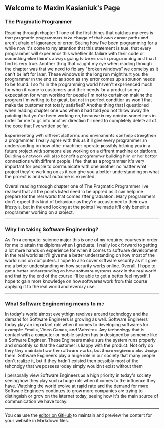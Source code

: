 ## Welcome to Maxim Kasianiuk's Page

### The Pragmatic Programmer
Reading through chapter 1 I one of the first things that catches my eyes is that pragmatic programmers take charge of their own career paths and aren't afraid of ignorance or error. Seeing how I've been programming for a while now it's come to my attention that this statement is true, that every programmer will experience this whether its failure with their code or something else there's always going to be errors in programming and that I find is very true. Another thing that caught my eye when reading through the chapter was that we need to fix any "broken windows" we come by as it can't be left for later. These windows in the long run might hurt you the programmer in the end so as soon as any error comes up a solution needs to be found. I so far in the programming world haven't experienced much for when it came to customers and their needs for a product so my expectation for when working for people I'm not to certain on making the program I'm writing to be great, but not in perfect condition as won't that make the customer not totally satisfied? Another thing that I questioned when reading chapter one was when it had told you not throw away the painting that you've been working on, because in my opinion sometimes in order for me to go into another direction I'll need to completely delete all of the code that I've written so far.

Experimenting with diffrent platforms and enviroments can help strengthen a programmer. I really agree with this as it'll give every programmer an understanding on how other machines operate possibly helping you in a future project with someone else working on a diffrent machine or platform. Building a network will also benefit a programmer building him or her better connections with diffrent people. I feel that as a programmer it's very important for people to communicate with one another no matter what project they're working on as it can give you a better understanding on what the project is and what outcome is expected.

Overall reading through chapter one of The Pragmatic Programmer I've realised that all the points listed need to be applied as it can help me prepare for the real world that comes after graduation. Many programmers don't expect this kind of behaviour as they're accustomed to their own lifestyle, but in the end looking at the points I've made it'll only benefit a programmer working on a project.

------------------------------------------------------------------------------------------------------------------------------------------
### Why I'm taking Software Engineering?
As I'm a computer science major this is one of my required courses in order for me to attain the diploma when I graduate. I really look forward to getting a lot more hands on experience for when it comes to software development in the real world as it'll give me a better understanding on how most of the world runs on computers. I hope to also cover software security as it'll give me a better understanding on how security works online.
Overall, I hope to get a better understanding on how software systems work in the real world and that by the end of the course I'll be able to get a better feel myself. I hope to gain more knowledge on how softwares work from this course applying it to the real world and everday use.

------------------------------------------------------------------------------------------------------------------------------------------

### What Software Engineering means to me
In today's world almost everythign revolves around technology and the demand for Software Engineers is growing as well. Software Engineers today play an important role when it comes to developing softwares for example: Emails, Video Games, and Websites. Any technology that is contact with a computer or mobile system has to designed by someone like a Software Engineer. These Engineers make sure the system runs properly and smoothly so that the customer is happy with the product. Not only do they they maintain how the software works, but these engineers also design them. Software Engineers play a huge role in our society that many people don't realize it, but if they hadn't existed then possibly most of the tehcnolgy that we possess today simply wouldn't exist without them. 

I personally view Software Engineers as a high priority in today's society seeing how they play such a huge role when it comes to the influence they have. Watching the world evolve at rapid rate and the demand for more Software Engineers continues to grow more companies are trying to distinguish or grow on the internet today, seeing how it's the main source of communication we have today.


------------------------------------------------------------------------------------------------------------------------------------------

You can use the [editor on GitHub](https://github.com/maxim9898/maxim9898.github.io/edit/master/index.md) to maintain and preview the content for your website in Markdown files.
